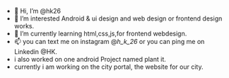 - 👋 Hi, I’m @hk26
- 👀 I’m interested Android & ui design and web design or frontend design works.
- 🌱 I’m currently learning html,css,js,for frontend webdesign.  
- 📫 you can text me on instagram @_h_k_26_ or you can ping me on Linkedin @HK.
- i also worked on one android Project named plant it.
- currently i am working on the city portal, the website for our city. 
<!---
hk26/hk26 is a ✨ special ✨ repository because its `README.md` (this file) appears on your GitHub profile.
You can click the Preview link to take a look at your changes.
--->

